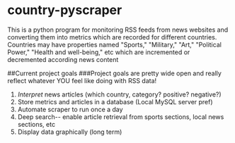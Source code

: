 # country-pyscraper
This is a python program for monitoring RSS feeds from news websites and converting them into metrics which are recorded for different countries. Countries may have properties named "Sports," "Military," "Art," "Political Power," "Health and well-being," etc which are incremented or decremented according news content

##Current project goals
###Project goals are pretty wide open and really reflect whatever YOU feel like doing with RSS data!
1. *Interpret* news articles (which country, category? positive? negative?)
2. Store metrics and articles in a database (Local MySQL server pref)
3. Automate scraper to run once a day
4. Deep search-- enable article retrieval from sports sections, local news sections, etc
5. Display data graphically (long term)
